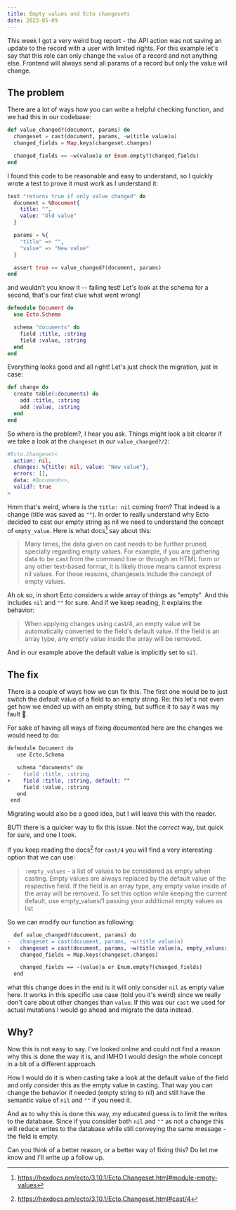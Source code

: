 ```yaml
---
title: Empty values and Ecto changesets
date: 2023-05-09
---
```


This week I got a very weird bug report - the API action was not saving an update to the record with a user with limited rights. For this example let's say that this role can only change the `value` of a record and not anything else. Frontend will always send all params of a record but only the value will change.

<!--more-->

## The problem

There are a lot of ways how you can write a helpful checking function, and we had this in our codebase:

```elixir
def value_changed?(document, params) do
  changeset = cast(document, params, ~w(title value)a)
  changed_fields = Map.keys(changeset.changes)

  changed_fields == ~w(value)a or Enum.empty?(changed_fields)
end
```

I found this code to be reasonable and easy to understand, so I quickly wrote a test to prove it must work as I understand it:

```elixir
test "returns true if only value changed" do
  document = %Document{
    title: "",
    value: "Old value"
  }

  params = %{
    "title" => "",
    "value" => "New value"
  }

  assert true == value_changed?(document, params)
end
```

and wouldn't you know it -- failing test! Let's look at the schema for a second, that's our first clue what went wrong!

```elixir
defmodule Document do
  use Ecto.Schema

  schema "documents" do
    field :title, :string
    field :value, :string
  end
end
```

Everything looks good and all right! Let's just check the migration, just in case:

```elixir
def change do
  create table(:documents) do
    add :title, :string
    add :value, :string
  end
end
```

So where is the problem?, I hear you ask. Things might look a bit clearer if we take a look at the `changeset` in our `value_changed?/2`:

```elixir
#Ecto.Changeset<
  action: nil,
  changes: %{title: nil, value: "New value"},
  errors: [],
  data: #Document<>,
  valid?: true
>
```

Hmm that's weird, where is the `title: nil` coming from? That indeed is a change (title was saved as `""`). In order to really understand why Ecto decided to cast our empty string as nil we need to understand the concept of `empty_value`. Here is what docs[^1] say about this:

> Many times, the data given on cast needs to be further pruned, specially regarding empty values. For example, if you are gathering data to be cast from the command line or through an HTML form or any other text-based format, it is likely those means cannot express nil values. For those reasons, changesets include the concept of empty values.

Ah ok so, in short Ecto considers a wide array of things as "empty". And this includes `nil` and `""` for sure. And if we keep reading, it explains the behavior:

> When applying changes using cast/4, an empty value will be automatically converted to the field's default value. If the field is an array type, any empty value inside the array will be removed.

And in our example above the default value is implicitly set to `nil`.

## The fix

There is a couple of ways how we can fix this. The first one would be to just switch the default value of a field to an empty string. Re: this let's not even get how we ended up with an empty string, but suffice it to say it was my fault 🙈.

For sake of having all ways of fixing documented here are the changes we would need to do:

```diff
defmodule Document do
   use Ecto.Schema

   schema "documents" do
-    field :title, :string
+    field :title, :string, default: ""
     field :value, :string
   end
 end
```

Migrating would also be a good idea, but I will leave this with the reader.

BUT! there is a quicker way to fix this issue. Not the _correct_ way, but quick for sure, and one I took.

If you keep reading the docs[^2] for `cast/4` you will find a very interesting option that we can use:

> `:empty_values` - a list of values to be considered as empty when casting. Empty values are always replaced by the default value of the respective field. If the field is an array type, any empty value inside of the array will be removed. To set this option while keeping the current default, use empty_values/1 passing your additional empty values as list

So we can modify our function as following:

```diff
  def value_changed?(document, params) do
-   changeset = cast(document, params, ~w(title value)a)
+   changeset = cast(document, params, ~w(title value)a, empty_values: [nil])
    changed_fields = Map.keys(changeset.changes)

    changed_fields == ~(value)a or Enum.empty?(changed_fields)
  end
```

what this change does in the end is it will only consider `nil` as empty value here. It works in this specific use case (told you it's weird) since we really don't care about other changes than `value`. If this was our `cast` we used for actual mutations I would go ahead and migrate the data instead.

## Why?

Now this is not easy to say. I've looked online and could not find a reason why this is done the way it is, and IMHO I would design the whole concept in a bit of a different approach.

How I would do it is when casting take a look at the default value of the field and only consider this as the empty value in casting. That way you can change the behavior if needed (empty string to nil) and still have the semantic value of `nil` and `""` if you need it.

And as to why this is done this way, my educated guess is to limit the writes to the database. Since if you consider both `nil` and `""` as not a change this will reduce writes to the database while still conveying the same message - the field is empty.

Can you think of a better reason, or a better way of fixing this? Do let me know and I'll write up a follow up.

[^1]: https://hexdocs.pm/ecto/3.10.1/Ecto.Changeset.html#module-empty-values
[^2]: https://hexdocs.pm/ecto/3.10.1/Ecto.Changeset.html#cast/4
